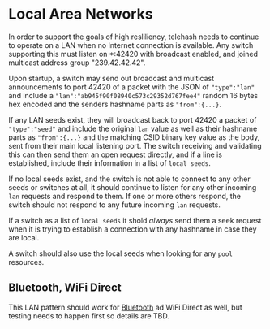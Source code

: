 # Local Area Networks

In order to support the goals of high resliliency, telehash needs to continue to operate on a LAN when no Internet connection is available.  Any switch supporting this must listen on *:42420 with broadcast enabled, and joined multicast address group "239.42.42.42".

Upon startup, a switch may send out broadcast and multicast announcements to port 42420 of a packet with the JSON of `"type":"lan"` and include a `"lan":"ab945f90f08940c573c29352d767fee4"` random 16 bytes hex encoded and the senders hashname parts as `"from":{...}`.

If any LAN seeds exist, they will broadcast back to port 42420 a packet of `"type":"seed"` and include the original `lan` value as well as their hashname parts as `"from":{...}` and the matching CSID binary key value as the body, sent from their main local listening port.  The switch receiving and validating this can then send them an open request directly, and if a line is established, include their information in a list of `local seeds`.

If no local seeds exist, and the switch is not able to connect to any other seeds or switches at all, it should continue to listen for any other incoming `lan` requests and respond to them.  If one or more others respond, the switch should not respond to any future incoming `lan` requests.

If a switch as a list of `local seeds` it shold *always* send them a seek request when it is trying to establish a connection with any hashname in case they are local.

A switch should also use the local seeds when looking for any `pool` resources.

## Bluetooth, WiFi Direct

This LAN pattern should work for [Bluetooth](path_bluetooth.md) ad WiFi Direct as well, but testing needs to happen first so details are TBD.